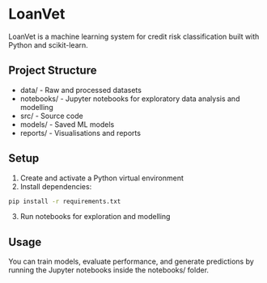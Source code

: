 # LoanVet

LoanVet is a machine learning system for credit risk classification built with Python and scikit-learn.

## Project Structure

- data/ - Raw and processed datasets
- notebooks/ - Jupyter notebooks for exploratory data analysis and modelling
- src/ - Source code
- models/ - Saved ML models
- reports/ - Visualisations and reports

## Setup

1. Create and activate a Python virtual environment
2. Install dependencies:
```bash
pip install -r requirements.txt
```
3. Run notebooks for exploration and modelling

## Usage

You can train models, evaluate performance, and generate predictions by running the Jupyter notebooks inside the notebooks/ folder.

